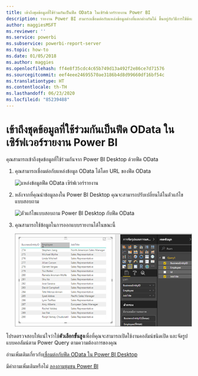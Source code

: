 ```yaml
---
title: เข้าถึงชุดข้อมูลที่ใช้ร่วมกันเป็นฟีด OData ในเซิร์ฟเวอร์รายงาน Power BI
description: รายงาน Power BI สามารถเชื่อมต่อกับแหล่งข้อมูลต่างที่แตกต่างกันได้ ขึ้นอยู่กับวิธีการใช้ข้อมูล แหล่งข้อมูลที่แตกต่างกันสามารถใช้งานได้
author: maggiesMSFT
ms.reviewer: ''
ms.service: powerbi
ms.subservice: powerbi-report-server
ms.topic: how-to
ms.date: 01/05/2018
ms.author: maggies
ms.openlocfilehash: ff4e8f35cdc4c65b749d13a492f2e86ce7d71576
ms.sourcegitcommit: eef4eee24695570ae3186b4d8d99660df16bf54c
ms.translationtype: HT
ms.contentlocale: th-TH
ms.lasthandoff: 06/23/2020
ms.locfileid: "85239488"
---
```

# <a name="accessing-shared-datasets-as-odata-feeds-in-power-bi-report-server"></a>เข้าถึงชุดข้อมูลที่ใช้ร่วมกันเป็นฟีด OData ในเซิร์ฟเวอร์รายงาน Power BI
คุณสามารถเข้าถึงชุดข้อมูลที่ใช้ร่วมกันจาก Power BI Desktop ด้วยฟีด OData

1. คุณสามารถเชื่อมต่อกับแหล่งข้อมูล OData ได้โดย URL ของฟีด OData
   
    ![แหล่งข้อมูลฟีด OData เซิร์ฟเวอร์รายงาน](media/access-dataset-odata/report-server-odata-feed.png)
2. หลังจากที่คุณนำข้อมูลลงใน Power BI Desktop คุณจะสามารถปรับเปลี่ยนได้ในตัวแก้ไขแบบสอบถาม
   
    ![ตัวแก้ไขแบบสอบถาม Power BI Desktop กับฟีด OData](media/access-dataset-odata/report-server-odata-results-query-editor.png)
3. คุณสามารถใช้ข้อมูลในการออกแบบรายงานได้ในขณะนี้
   
    ![ออกแบบรายงาน Power BI Desktop ด้วยฟีด OData](media/access-dataset-odata/report-server-odata-power-bi-desktop-report-design.png)

โปรดตรวจสอบให้แน่ใจว่าใช้**ตัวเลือกขั้นสูง**เพื่อที่คุณจะสามารถเปิดใช้งานคอลัมน์ชนิดเปิด และจัดรูปแบบคอลัมน์ตาม Power Query ตามความต้องการของคุณ

อ่านเพิ่มเติมเกี่ยวกับ[เชื่อมต่อกับฟีด OData ใน Power BI Desktop](../connect-data/desktop-connect-odata.md)

มีคำถามเพิ่มเติมหรือไม่ [ลองถามชุมชน Power BI](https://community.powerbi.com/)


